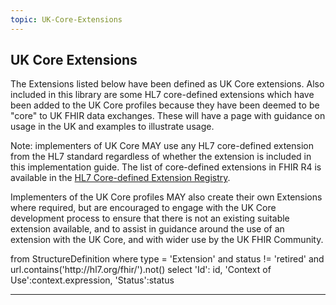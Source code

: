 ```yaml
---
topic: UK-Core-Extensions
---
```


## UK Core Extensions

<p>The Extensions listed below have been defined as UK Core extensions. Also included in this library are some HL7 core-defined extensions which have been added to the UK Core profiles because they have been deemed to be "core" to UK FHIR data exchanges. These will have a page with guidance on usage in the UK and examples to illustrate usage.</p>

<p>Note: implementers of UK Core MAY use any HL7 core-defined extension from the HL7 standard regardless of whether the extension is included in this implementation guide. The list of core-defined extensions in FHIR R4 is available in the <a href="http://hl7.org/fhir/R4/extensibility-registry.html" class="external">HL7 Core-defined Extension Registry</a>.</p>

<p>Implementers of the UK Core profiles MAY also create their own Extensions where required, but are encouraged to engage with the UK Core development process to ensure that there is not an existing suitable extension available, and to assist in  guidance around the use of an extension with the UK Core, and with wider use by the UK FHIR Community.</p>



<fql>
from StructureDefinition
where
    type = 'Extension' 
    and status != 'retired'
    and url.contains('http://hl7.org/fhir/').not()
select
    'Id': id, 'Context of Use':context.expression, 'Status':status
</fql>


<script>
$(document).ready(function () {
    const queryString = window.location.search || "?version={{guide-version}}";
    
    // Detect if we are in a preview/unpublished guide by checking if .page.md is in the URL
    const isUnpublished = window.location.search.includes("version=current");
    
    const extensionBase = "https://simplifier.net/guide/uk-core-implementation-guide-stu3-sequence/home/profilesandextensions/extensionlibrary/";
    const profileBase = "https://simplifier.net/guide/UK-Core-Implementation-Guide-STU3-Sequence/Home/ProfilesandExtensions/UKCore-";

    const extSuffix = isUnpublished ? ".page.md" : ""; // only use .page.md in preview

    const $table = $("table.table-bordered");
    if ($table.length === 0) return;

    $table.find("tbody tr").each(function () {
        const $cells = $(this).find("td");
        if ($cells.length < 2) return;

        const $extensionCell = $cells.eq(0);
        const $profilesCell = $cells.eq(1);

        // --- Extension Column ---
        const extText = $extensionCell.text().trim();
        if (extText) {
            const extHref = `${extensionBase}${extText}${extSuffix}${queryString}`;
            $extensionCell.html(`<a href="${extHref}">${extText}</a>`);
        }

        // --- Profiles Column ---
        const profilesRaw = $profilesCell.text().trim().split(";");
        const profileLinks = profilesRaw.map(profile => {
            const clean = profile.trim();
            if (!clean) return "";

            if (clean === "Coding") return "Coding";

            const resource = clean.split(".")[0];
            const profileHref = `${profileBase}${resource}${queryString}`;
            return `<a href="${profileHref}">${clean}</a>`;
        }).filter(link => link);

        $profilesCell.html(profileLinks.join("<br>"));
    });
});
</script>



---